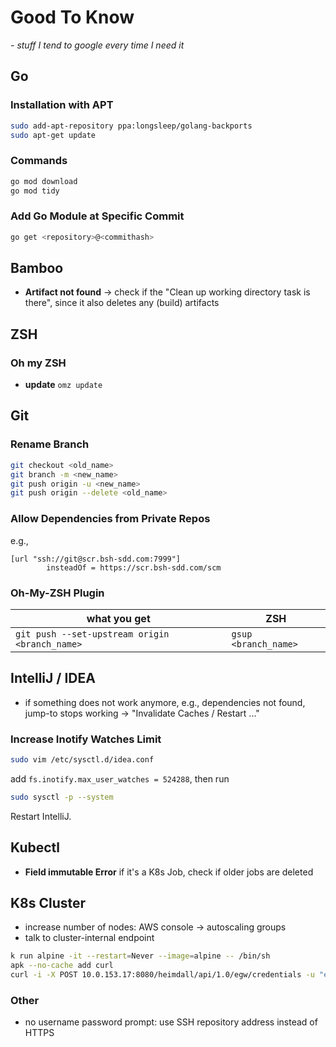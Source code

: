# Good To Know
*- stuff I tend to google every time I need it*


## Go

### Installation with APT
```bash
sudo add-apt-repository ppa:longsleep/golang-backports
sudo apt-get update
```

### Commands
```bash
go mod download
go mod tidy
```

### Add Go Module at Specific Commit
```bash
go get <repository>@<commithash>
```


## Bamboo
* **Artifact not found** &rarr; check if the "Clean up working directory task is there", since it also deletes any (build) artifacts


## ZSH

### Oh my ZSH
* **update** `omz update`


## Git

### Rename Branch
```bash
git checkout <old_name>
git branch -m <new_name>
git push origin -u <new_name>
git push origin --delete <old_name>
```

### Allow Dependencies from Private Repos
e.g.,
```
[url "ssh://git@scr.bsh-sdd.com:7999"]
        insteadOf = https://scr.bsh-sdd.com/scm
```

### Oh-My-ZSH Plugin
| what you get                                             | ZSH                   |
| ---                                               | ---                   |
| `git push --set-upstream origin <branch_name>`    | `gsup <branch_name>`  |

## IntelliJ / IDEA
* if something does not work anymore, e.g., dependencies not found, jump-to stops working &rarr; "Invalidate Caches / Restart ..."

### Increase Inotify Watches Limit
```bash
sudo vim /etc/sysctl.d/idea.conf
```
add `fs.inotify.max_user_watches = 524288`, then run
```bash
sudo sysctl -p --system
```
Restart IntelliJ.

## Kubectl

* **Field immutable Error** if it's a K8s Job, check if older jobs are deleted

## K8s Cluster
* increase number of nodes: AWS console -> autoscaling groups
* talk to cluster-internal endpoint
```bash
k run alpine -it --restart=Never --image=alpine -- /bin/sh
apk --no-cache add curl
curl -i -X POST 10.0.153.17:8080/heimdall/api/1.0/egw/credentials -u "egw-reu-prod:XXX" -H "Host: prod.reu.rest.homeconnectegw.com" # IP from kdp
```

### Other
* no username password prompt: use SSH repository address instead of HTTPS